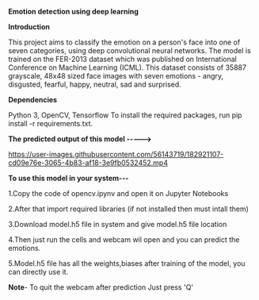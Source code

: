 <b>Emotion detection using deep learning</b>

<b>Introduction</b>

This project aims to classify the emotion on a person's face into one of seven categories, using deep convolutional neural networks. The model is trained on the FER-2013 dataset which was published on International Conference on Machine Learning (ICML). This dataset consists of 35887 grayscale, 48x48 sized face images with seven emotions - angry, disgusted, fearful, happy, neutral, sad and surprised.

<b>Dependencies</b>

Python 3, OpenCV, Tensorflow
To install the required packages, run pip install -r requirements.txt.

<b>The predicted output of this model -----></b>



https://user-images.githubusercontent.com/56143719/182921107-cd09e76e-3065-4b83-af18-3e9fb0532452.mp4



<b>To use this model in your system---</b>

1.Copy the code of opencv.ipynv and open it on Jupyter Notebooks

2.After that import required libraries (if not installed then must intall them)

3.Download model.h5 file in system and give model.h5 file location 

4.Then just run the cells and webcam wil open and you can predict the emotions.

5.Model.h5 file has all the weights,biases after training of the model, you can directly use it.

<b>Note</b>- To quit the webcam after prediction Just press 'Q'
